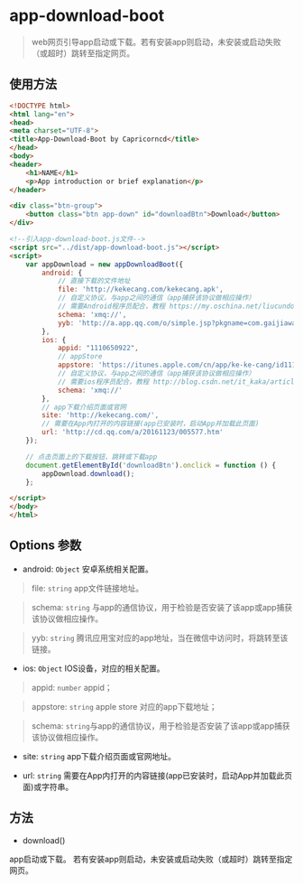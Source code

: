 # app-download-boot

> web网页引导app启动或下载。若有安装app则启动，未安装或启动失败（或超时）跳转至指定网页。

## 使用方法

```html
<!DOCTYPE html>
<html lang="en">
<head>
<meta charset="UTF-8">
<title>App-Download-Boot by Capricorncd</title>
</head>
<body>
<header>
    <h1>NAME</h1>
    <p>App introduction or brief explanation</p>
</header>

<div class="btn-group">
    <button class="btn app-down" id="downloadBtn">Download</button>
</div>

<!--引入app-download-boot.js文件-->
<script src="../dist/app-download-boot.js"></script>
<script>
    var appDownload = new appDownloadBoot({
        android: {
            // 直接下载的文件地址
            file: 'http://kekecang.com/kekecang.apk',
            // 自定义协议，与app之间的通信（app捕获该协议做相应操作）
            // 需要Android程序员配合，教程 https://my.oschina.net/liucundong/blog/354029
            schema: 'xmq://',
            yyb: 'http://a.app.qq.com/o/simple.jsp?pkgname=com.gaijiawang.kekecang' // 应用宝推广链接
        },
        ios: {
            appid: "1110650922",
            // appStore
            appstore: 'https://itunes.apple.com/cn/app/ke-ke-cang/id1110650922?mt=8',
            // 自定义协议，与app之间的通信（app捕获该协议做相应操作）
            // 需要ios程序员配合，教程 http://blog.csdn.net/it_kaka/article/details/51958312
            schema: 'xmq://'
        },
        // app下载介绍页面或官网
        site: 'http://kekecang.com/',
        // 需要在App内打开的内容链接(app已安装时，启动App并加载此页面)
        url: 'http://cd.qq.com/a/20161123/005577.htm'
    });

    // 点击页面上的下载按钮，跳转或下载app
    document.getElementById('downloadBtn').onclick = function () {
        appDownload.download();
    };

</script>
</body>
</html>

```

## Options 参数

* android: `Object` 安卓系统相关配置。

>  file: `string` app文件链接地址。    

>  schema: `string` 与app的通信协议，用于检验是否安装了该app或app捕获该协议做相应操作。

>  yyb: `string` 腾讯应用宝对应的app地址，当在微信中访问时，将跳转至该链接。

* ios: `Object` IOS设备，对应的相关配置。

>  appid: `number` appid；

>  appstore: `string` apple store 对应的app下载地址；

> schema: `string`与app的通信协议，用于检验是否安装了该app或app捕获该协议做相应操作。

* site: `string` app下载介绍页面或官网地址。

* url: `string` 需要在App内打开的内容链接(app已安装时，启动App并加载此页面)或字符串。

## 方法

* download() 

 app启动或下载。 若有安装app则启动，未安装或启动失败（或超时）跳转至指定网页。